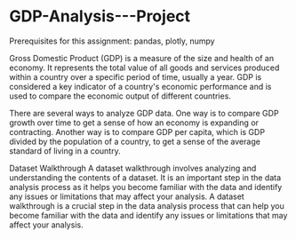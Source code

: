 # GDP-Analysis---Project

Prerequisites for this assignment: pandas, plotly, numpy

 

Gross Domestic Product (GDP) is a measure of the size and health of an economy. It represents the total value of all goods and services produced within a country over a specific period of time, usually a year. GDP is considered a key indicator of a country's economic performance and is used to compare the economic output of different countries.

There are several ways to analyze GDP data. One way is to compare GDP growth over time to get a sense of how an economy is expanding or contracting. Another way is to compare GDP per capita, which is GDP divided by the population of a country, to get a sense of the average standard of living in a country.

 

Dataset Walkthrough
 A dataset walkthrough involves analyzing and understanding the contents of a dataset. It is an important step in the data analysis process as it helps you become familiar with the data and identify any issues or limitations that may affect your analysis. A dataset walkthrough is a crucial step in the data analysis process that can help you become familiar with the data and identify any issues or limitations that may affect your analysis.
